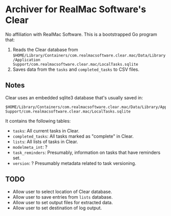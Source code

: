# Archiver for RealMac Software's Clear

No affiliation with RealMac Software. This is a bootstrapped Go program that:

1. Reads the Clear database from `$HOME/Library/Containers/com.realmacsoftware.clear.mac/Data/Library/Application Support/com.realmacsoftware.clear.mac/LocalTasks.sqlite`
2. Saves data from the `tasks` and `completed_tasks` to CSV files.

## Notes

Clear uses an embedded sqlite3 database that's usually saved in:

```
$HOME/Library/Containers/com.realmacsoftware.clear.mac/Data/Library/Application Support/com.realmacsoftware.clear.mac/LocalTasks.sqlite
```

It contains the following tables:

- `tasks`: All current tasks in Clear.
- `completed_tasks`: All tasks marked as "complete" in Clear.
- `lists`: All lists of tasks in Clear.
- `modelmeta_int`: ?
- `task_reminders`: Presumably, information on tasks that have reminders set.
- `version`: ? Presumably metadata related to task versioning.

## TODO

- Allow user to select location of Clear database.
- Allow user to save entries from `lists` database.
- Allow user to set output files for extracted data.
- Allow user to set destination of log output.
